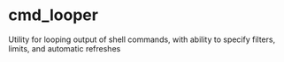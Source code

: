 cmd_looper
==========

Utility for looping output of shell commands, with ability to specify filters, limits, and automatic refreshes
